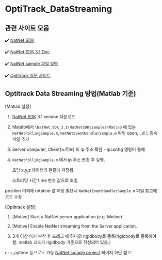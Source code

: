 # OptiTrack_DataStreaming

## 관련 사이트 모음
:heavy_check_mark: [NatNet SDK](https://optitrack.com/software/natnet-sdk/)

:heavy_check_mark: [NatNet SDK 3.1 Doc](https://v30.wiki.optitrack.com/index.php?title=NatNet_SDK_3.1/)

:heavy_check_mark: [NatNet sample 파일 설명](https://v30.wiki.optitrack.com/index.php?title=NatNet:_Sample_Projects#Running_the_Console_Output_Sample_.28Sample_Client.29)

:heavy_check_mark: [Optitrack 질문 사이트](https://forums.naturalpoint.com/viewforum.php?f=78)


## Optitrack Data Streaming 방법(Matlab 기준)
[Matlab 설정]
1. [NatNet SDK](https://optitrack.com/software/natnet-sdk/) 3.1 version 다운로드
2. Matalb에서 `\NatNet_SDK_3.1\NatNetSDK\Samples\Matlab` 에 있는 `NatNetPollingSample.m`, `NatNetEventHandlerSample.m` 파일 open, `.dll` 종속 파일 추가
3. Server computer, Client(노트북) 의 ip 주소 확인 - ipconfig 명령어 통해
4.  `NatNetPollingSample.m` 에서 ip 주소 변경 후 실행. 

      초당 x,y,z 데이터가 한줄에 저장됨. 
      
      스트리밍 시간 time 변수 값으로 조절
      
position 이외에 rotation 값 저장 필요시 `NatNetEventHandlerSample.m` 파일 참고해 코드 수정

[Optitrack 설정]
1. [Motive] Start a NatNet server application (e.g. Motive).

2. [Motive] Enable NatNet streaming from the Server application.
3. 3개 이상 마커 부착 후 드레그 해 하나의 rigidbody로 등록(rigidbody로 등록해야함. matlab 코드가 rigidbody 기준으로 작성되어 있음.)

c++,python 등으로도 가능 [NatNet smaple project](https://v30.wiki.optitrack.com/index.php?title=NatNet:_Sample_Projects#Running_the_Console_Output_Sample_.28Sample_Client.29) 페이지 하단 참고.

